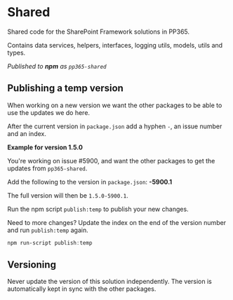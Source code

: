 # Shared

Shared code for the SharePoint Framework solutions in PP365.

Contains data services, helpers, interfaces, logging utils, models, utils and types.

_Published to **npm** as `pp365-shared`_

## Publishing a temp version
When working on a new version we want the other packages to be able to use the updates we do here.

After the current version in `package.json` add a hyphen `-`, an issue number and an index.


**Example for version 1.5.0**

You're working on issue #5900, and want the other packages to get the updates from `pp365-shared`.

Add the following to the version in `package.json`: **-5900.1**

The full version will then be `1.5.0-5900.1`.

Run the npm script `publish:temp` to publish your new changes.

Need to more changes? Update the index on the end of the version number and run `publish:temp` again.

```powershell
npm run-script publish:temp
```

## Versioning

Never update the version of this solution independently. The version is automatically kept in sync with the other packages.
